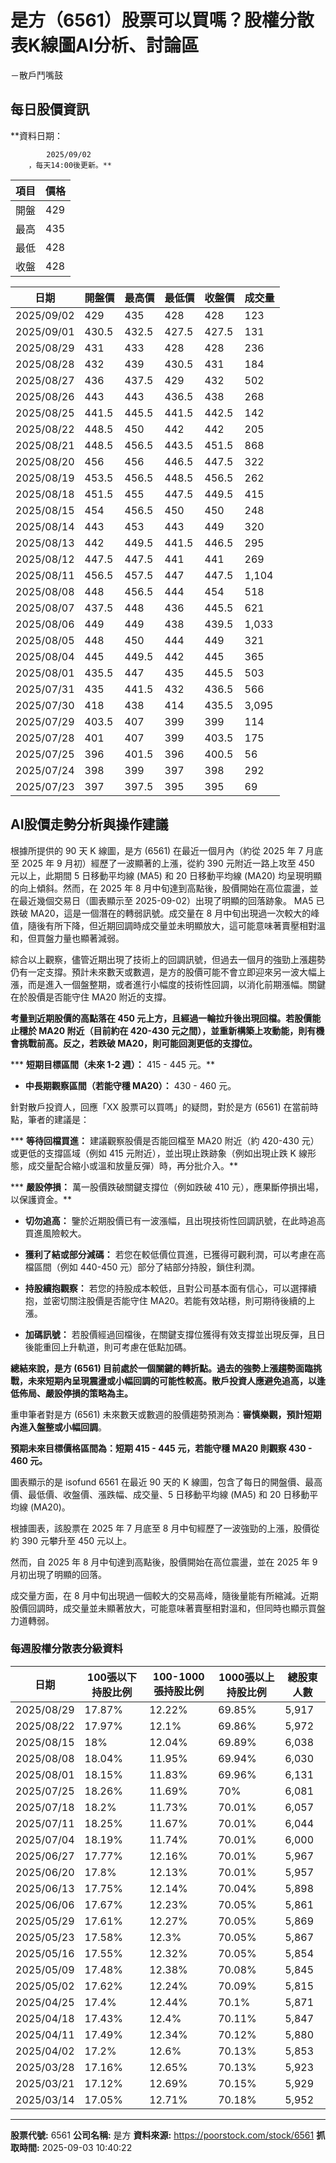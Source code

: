 # 是方（6561）股票可以買嗎？股權分散表K線圖AI分析、討論區
－散戶鬥嘴鼓

## 每日股價資訊

**資料日期：
        
            2025/09/02
        ，每天14:00後更新。**

| 項目 | 價格 |
|------|------|
| 開盤 | 429 |
| 最高 | 435 |
| 最低 | 428 |
| 收盤 | 428 |

| 日期 | 開盤價 | 最高價 | 最低價 | 收盤價 | 成交量 |
|------|--------|--------|--------|--------|--------|
| 2025/09/02 | 429 | 435 | 428 | 428 | 123 |
| 2025/09/01 | 430.5 | 432.5 | 427.5 | 427.5 | 131 |
| 2025/08/29 | 431 | 433 | 428 | 428 | 236 |
| 2025/08/28 | 432 | 439 | 430.5 | 431 | 184 |
| 2025/08/27 | 436 | 437.5 | 429 | 432 | 502 |
| 2025/08/26 | 443 | 443 | 436.5 | 438 | 268 |
| 2025/08/25 | 441.5 | 445.5 | 441.5 | 442.5 | 142 |
| 2025/08/22 | 448.5 | 450 | 442 | 442 | 205 |
| 2025/08/21 | 448.5 | 456.5 | 443.5 | 451.5 | 868 |
| 2025/08/20 | 456 | 456 | 446.5 | 447.5 | 322 |
| 2025/08/19 | 453.5 | 456.5 | 448.5 | 456.5 | 262 |
| 2025/08/18 | 451.5 | 455 | 447.5 | 449.5 | 415 |
| 2025/08/15 | 454 | 456.5 | 450 | 450 | 248 |
| 2025/08/14 | 443 | 453 | 443 | 449 | 320 |
| 2025/08/13 | 442 | 449.5 | 441.5 | 446.5 | 295 |
| 2025/08/12 | 447.5 | 447.5 | 441 | 441 | 269 |
| 2025/08/11 | 456.5 | 457.5 | 447 | 447.5 | 1,104 |
| 2025/08/08 | 448 | 456.5 | 444 | 454 | 518 |
| 2025/08/07 | 437.5 | 448 | 436 | 445.5 | 621 |
| 2025/08/06 | 449 | 449 | 438 | 439.5 | 1,033 |
| 2025/08/05 | 448 | 450 | 444 | 449 | 321 |
| 2025/08/04 | 445 | 449.5 | 442 | 445 | 365 |
| 2025/08/01 | 435.5 | 447 | 435 | 445.5 | 503 |
| 2025/07/31 | 435 | 441.5 | 432 | 436.5 | 566 |
| 2025/07/30 | 418 | 438 | 414 | 435.5 | 3,095 |
| 2025/07/29 | 403.5 | 407 | 399 | 399 | 114 |
| 2025/07/28 | 401 | 407 | 399 | 403.5 | 175 |
| 2025/07/25 | 396 | 401.5 | 396 | 400.5 | 56 |
| 2025/07/24 | 398 | 399 | 397 | 398 | 292 |
| 2025/07/23 | 397 | 397.5 | 395 | 395 | 69 |

## AI股價走勢分析與操作建議

根據所提供的 90 天 K 線圖，是方 (6561) 在最近一個月內（約從 2025 年 7 月底至 2025 年 9 月初）經歷了一波顯著的上漲，從約 390 元附近一路上攻至 450 元以上，此期間 5 日移動平均線 (MA5) 和 20 日移動平均線 (MA20) 均呈現明顯的向上傾斜。然而，在 2025 年 8 月中旬達到高點後，股價開始在高位震盪，並在最近幾個交易日（圖表顯示至 2025-09-02）出現了明顯的回落跡象。 MA5 已跌破 MA20，這是一個潛在的轉弱訊號。成交量在 8 月中旬出現過一次較大的峰值，隨後有所下降，但近期回調時成交量並未明顯放大，這可能意味著賣壓相對溫和，但買盤力量也顯著減弱。

綜合以上觀察，儘管近期出現了技術上的回調訊號，但過去一個月的強勁上漲趨勢仍有一定支撐。預計未來數天或數週，是方的股價可能不會立即迎來另一波大幅上漲，而是進入一個盤整期，或者進行小幅度的技術性回調，以消化前期漲幅。關鍵在於股價是否能守住 MA20 附近的支撐。

**考量到近期股價的高點落在 450 元上方，且經過一輪拉升後出現回檔。若股價能止穩於 MA20 附近（目前約在 420-430 元之間），並重新構築上攻動能，則有機會挑戰前高。反之，若跌破 MA20，則可能回測更低的支撐位。**

***   **短期目標區間（未來 1-2 週）：** 415 - 445 元。**

*   **中長期觀察區間（若能守穩 MA20）：** 430 - 460 元。

針對散戶投資人，回應「XX 股票可以買嗎」的疑問，對於是方 (6561) 在當前時點，筆者的建議是：

***   **等待回檔買進：** 建議觀察股價是否能回檔至 MA20 附近（約 420-430 元）或更低的支撐區域（例如 415 元附近），並出現止跌跡象（例如出現止跌 K 線形態，成交量配合縮小或溫和放量反彈）時，再分批介入。**

***   **嚴設停損：** 萬一股價跌破關鍵支撐位（例如跌破 410 元），應果斷停損出場，以保護資金。**

*   **切勿追高：** 鑒於近期股價已有一波漲幅，且出現技術性回調訊號，在此時追高買進風險較大。

*   **獲利了結或部分減碼：** 若您在較低價位買進，已獲得可觀利潤，可以考慮在高檔區間（例如 440-450 元）部分了結部分持股，鎖住利潤。

*   **持股續抱觀察：** 若您的持股成本較低，且對公司基本面有信心，可以選擇續抱，並密切關注股價是否能守住 MA20。若能有效站穩，則可期待後續的上漲。

*   **加碼訊號：** 若股價經過回檔後，在關鍵支撐位獲得有效支撐並出現反彈，且日後能重回上升軌道，則可考慮在低點加碼。

**總結來說，是方 (6561) 目前處於一個關鍵的轉折點。過去的強勢上漲趨勢面臨挑戰，未來短期內呈現震盪或小幅回調的可能性較高。散戶投資人應避免追高，以逢低佈局、嚴設停損的策略為主。**

重申筆者對是方 (6561) 未來數天或數週的股價趨勢預測為：**審慎樂觀，預計短期內進入盤整或小幅回調**。

**預期未來目標價格區間為：**短期 415 - 445 元，若能守穩 MA20 則觀察 430 - 460 元。****

圖表顯示的是 isofund 6561 在最近 90 天的 K 線圖，包含了每日的開盤價、最高價、最低價、收盤價、漲跌幅、成交量、5 日移動平均線 (MA5) 和 20 日移動平均線 (MA20)。

根據圖表，該股票在 2025 年 7 月底至 8 月中旬經歷了一波強勁的上漲，股價從約 390 元攀升至 450 元以上。

然而，自 2025 年 8 月中旬達到高點後，股價開始在高位震盪，並在 2025 年 9 月初出現了明顯的回落。

成交量方面，在 8 月中旬出現過一個較大的交易高峰，隨後量能有所縮減。近期股價回調時，成交量並未顯著放大，可能意味著賣壓相對溫和，但同時也顯示買盤力道轉弱。

### 每週股權分散表分級資料

| 日期 | 100張以下持股比例 | 100-1000張持股比例 | 1000張以上持股比例 | 總股東人數 |
|------|-------------------|--------------------|--------------------|----------|
| 2025/08/29 | 17.87% | 12.22% | 69.85% | 5,917 |
| 2025/08/22 | 17.97% | 12.1% | 69.86% | 5,972 |
| 2025/08/15 | 18% | 12.04% | 69.89% | 6,038 |
| 2025/08/08 | 18.04% | 11.95% | 69.94% | 6,030 |
| 2025/08/01 | 18.15% | 11.83% | 69.96% | 6,131 |
| 2025/07/25 | 18.26% | 11.69% | 70% | 6,081 |
| 2025/07/18 | 18.2% | 11.73% | 70.01% | 6,057 |
| 2025/07/11 | 18.25% | 11.67% | 70.01% | 6,044 |
| 2025/07/04 | 18.19% | 11.74% | 70.01% | 6,000 |
| 2025/06/27 | 17.77% | 12.16% | 70.01% | 5,967 |
| 2025/06/20 | 17.8% | 12.13% | 70.01% | 5,957 |
| 2025/06/13 | 17.75% | 12.14% | 70.04% | 5,898 |
| 2025/06/06 | 17.67% | 12.23% | 70.05% | 5,861 |
| 2025/05/29 | 17.61% | 12.27% | 70.05% | 5,869 |
| 2025/05/23 | 17.58% | 12.3% | 70.05% | 5,867 |
| 2025/05/16 | 17.55% | 12.32% | 70.05% | 5,854 |
| 2025/05/09 | 17.48% | 12.38% | 70.08% | 5,845 |
| 2025/05/02 | 17.62% | 12.24% | 70.09% | 5,815 |
| 2025/04/25 | 17.4% | 12.44% | 70.1% | 5,871 |
| 2025/04/18 | 17.43% | 12.4% | 70.11% | 5,847 |
| 2025/04/11 | 17.49% | 12.34% | 70.12% | 5,880 |
| 2025/04/02 | 17.2% | 12.6% | 70.13% | 5,853 |
| 2025/03/28 | 17.16% | 12.65% | 70.13% | 5,923 |
| 2025/03/21 | 17.12% | 12.69% | 70.15% | 5,929 |
| 2025/03/14 | 17.05% | 12.71% | 70.18% | 5,952 |

---

**股票代號:** 6561
**公司名稱:** 是方
**資料來源:** https://poorstock.com/stock/6561
**抓取時間:** 2025-09-03 10:40:22
